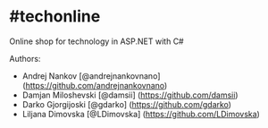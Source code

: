 # #techonline
Online shop for technology in ASP.NET with C#

Authors:
* Andrej Nankov [@andrejnankovnano] (https://github.com/andrejnankovnano)
* Damjan Miloshevski [@damsii] (https://github.com/damsii)
* Darko Gjorgijoski [@gdarko] (https://github.com/gdarko)
* Liljana Dimovska [@LDimovska] (https://github.com/LDimovska)
